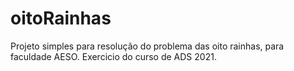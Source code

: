 # oitoRainhas
Projeto simples para resolução do problema das oito rainhas, para faculdade AESO.
Exercicio do curso de ADS 2021.
